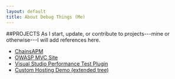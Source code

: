 ```yaml
---
layout: default
title: About Debug Things (Me)
---
```

##PROJECTS
As I start, update, or contribute to projects---mine or otherwise---I will add references here.

- [ChainsAPM][chains]
- [OWASP MVC Site][owasp]
- [Visual Studio Performance Test Plugin][vsts]
- [Custom Hosting Demo (extended tree)][clree]

[chains]: https://github.com/chainsapm/chainsapm
[owasp]: https://github.com/jldgit/OWASPTop10Tampa
[vsts]: https://github.com/jldgit/vsts-excel-plugin
[clree]: https://github.com/jldgit/DebugThingsIntegratedCLRExample/tree/extended
